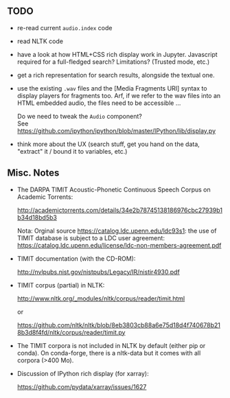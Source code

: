 
TODO
--------------------------------------------------------------------------------

  - re-read current `audio.index` code

  - read NLTK code

  - have a look at how HTML+CSS rich display work in Jupyter.
    Javascript required for a full-fledged search? Limitations?
    (Trusted mode, etc.)

  - get a rich representation for search results, 
    alongside the textual one.

  - use the existing `.wav` files and the [Media Fragments URI] syntax
    to display players for fragments too. Arf, if we refer to the wav
    files into an HTML embedded audio, the files need to be accessible ...

    Do we need to tweak the `Audio` component?  
    See <https://github.com/ipython/ipython/blob/master/IPython/lib/display.py>

  - think more about the UX (search stuff, get you hand on the data, 
    "extract" it / bound it to variables, etc.)


Misc. Notes
--------------------------------------------------------------------------------

  - The DARPA TIMIT Acoustic-Phonetic Continuous Speech Corpus on Academic Torrents:

    <http://academictorrents.com/details/34e2b78745138186976cbc27939b1b34d18bd5b3>

    Nota: Orginal source <https://catalog.ldc.upenn.edu/ldc93s1>: 
    the use of TIMIT database is subject to a LDC user agreement: 
    <https://catalog.ldc.upenn.edu/license/ldc-non-members-agreement.pdf>

  - TIMIT documentation (with the CD-ROM):

    <http://nvlpubs.nist.gov/nistpubs/Legacy/IR/nistir4930.pdf>

  - TIMIT corpus (partial) in NLTK:

    <http://www.nltk.org/_modules/nltk/corpus/reader/timit.html>

    or

    <https://github.com/nltk/nltk/blob/8eb3803cb88a6e75d18d4f740678b218b3d8f4fd/nltk/corpus/reader/timit.py>

  - The TIMIT corpora is not included in NLTK by default (either pip or conda).
    On conda-forge, there is a nltk-data but it comes with all corpora
    (>400 Mo).

  - Discussion of IPython rich display (for xarray):
 
    <https://github.com/pydata/xarray/issues/1627>

